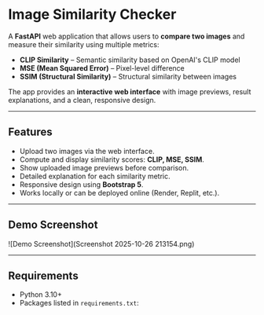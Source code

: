 # Image Similarity Checker

A **FastAPI** web application that allows users to **compare two images** and measure their similarity using multiple metrics:

- **CLIP Similarity** – Semantic similarity based on OpenAI's CLIP model  
- **MSE (Mean Squared Error)** – Pixel-level difference  
- **SSIM (Structural Similarity)** – Structural similarity between images  

The app provides an **interactive web interface** with image previews, result explanations, and a clean, responsive design.

---

## **Features**

- Upload two images via the web interface.  
- Compute and display similarity scores: **CLIP, MSE, SSIM**.  
- Show uploaded image previews before comparison.  
- Detailed explanation for each similarity metric.  
- Responsive design using **Bootstrap 5**.  
- Works locally or can be deployed online (Render, Replit, etc.).  

---

## **Demo Screenshot**

![Demo Screenshot](Screenshot 2025-10-26 213154.png)



---

## **Requirements**

- Python 3.10+  
- Packages listed in `requirements.txt`:

